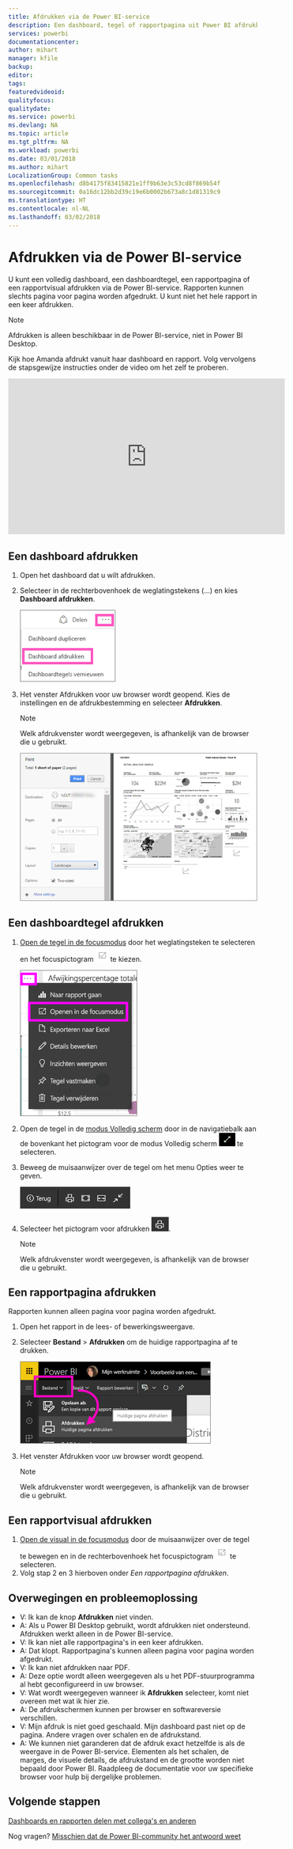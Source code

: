 ```yaml
---
title: Afdrukken via de Power BI-service
description: Een dashboard, tegel of rapportpagina uit Power BI afdrukken.
services: powerbi
documentationcenter: 
author: mihart
manager: kfile
backup: 
editor: 
tags: 
featuredvideoid: 
qualityfocus: 
qualitydate: 
ms.service: powerbi
ms.devlang: NA
ms.topic: article
ms.tgt_pltfrm: NA
ms.workload: powerbi
ms.date: 03/01/2018
ms.author: mihart
LocalizationGroup: Common tasks
ms.openlocfilehash: d8b4175f83415821e1ff9b63e3c53cd8f869b54f
ms.sourcegitcommit: 0a16dc12bb2d39c19e6b0002b673a8c1d81319c9
ms.translationtype: HT
ms.contentlocale: nl-NL
ms.lasthandoff: 03/02/2018
---
```

# <a name="printing-from-power-bi-service"></a>Afdrukken via de Power BI-service
U kunt een volledig dashboard, een dashboardtegel, een rapportpagina of een rapportvisual afdrukken via de Power BI-service. Rapporten kunnen slechts pagina voor pagina worden afgedrukt. U kunt niet het hele rapport in een keer afdrukken.

> [!NOTE]
> Afdrukken is alleen beschikbaar in de Power BI-service, niet in Power BI Desktop.
> 
> 

Kijk hoe Amanda afdrukt vanuit haar dashboard en rapport. Volg vervolgens de stapsgewijze instructies onder de video om het zelf te proberen.

<iframe width="560" height="315" src="https://www.youtube.com/embed/jtlLGRKBvXY" frameborder="0" allowfullscreen></iframe>

## <a name="print-a-dashboard"></a>Een dashboard afdrukken
1. Open het dashboard dat u wilt afdrukken.
2. Selecteer in de rechterbovenhoek de weglatingstekens (...) en kies **Dashboard afdrukken**.
   
    ![Optie Dashboard afdrukken](media/service-print/pbi_print_dash_ellipses.png)
3. Het venster Afdrukken voor uw browser wordt geopend. Kies de instellingen en de afdrukbestemming en selecteer **Afdrukken**.
   
   > [!NOTE]
   > Welk afdrukvenster wordt weergegeven, is afhankelijk van de browser die u gebruikt.
   > 
   
    ![Dialoogvenster Afdrukken](media/service-print/pbi_print_dash_new2.png)

## <a name="print-a-dashboard-tile"></a>Een dashboardtegel afdrukken
1. [Open de tegel in de focusmodus](service-focus-mode.md) door het weglatingsteken te selecteren en het focuspictogram ![Focuspictogram](media/service-print/power-bi-focus-icon.png) te kiezen.
   
    ![Menu met weglatingstekens](media/service-print/menu-options.png)
2. Open de tegel in de [modus Volledig scherm](service-fullscreen-mode.md) door in de navigatiebalk aan de bovenkant het pictogram voor de modus Volledig scherm ![Pictogram voor modus Volledig scherm](media/service-print/power-bi-full-screen-icon.png) te selecteren.
3. Beweeg de muisaanwijzer over de tegel om het menu Opties weer te geven.
   
    ![Menu met opties voor volledig scherm](media/service-print/menu-options-new.png)
4. Selecteer het pictogram voor afdrukken ![Pictogram voor afdrukken](media/service-print/print-icon.png).     
   
   > [!NOTE]
   > Welk afdrukvenster wordt weergegeven, is afhankelijk van de browser die u gebruikt.
   > 
   > 

## <a name="print-a-report-page"></a>Een rapportpagina afdrukken
Rapporten kunnen alleen pagina voor pagina worden afgedrukt.

1. Open het rapport in de lees- of bewerkingsweergave.
2. Selecteer **Bestand** > **Afdrukken** om de huidige rapportpagina af te drukken.
   
    ![Menu Bestand in Power BI](media/service-print/power-bi-print.png)
3. Het venster Afdrukken voor uw browser wordt geopend.
   
   > [!NOTE]
   > Welk afdrukvenster wordt weergegeven, is afhankelijk van de browser die u gebruikt.
   > 
   > 

## <a name="print-a-report-visual"></a>Een rapportvisual afdrukken
1. [Open de visual in de focusmodus](service-focus-mode.md) door de muisaanwijzer over de tegel te bewegen en in de rechterbovenhoek het focuspictogram ![Focuspictogram](media/service-print/power-bi-focus-icon.png) te selecteren.
2. Volg stap 2 en 3 hierboven onder *Een rapportpagina afdrukken*.

## <a name="considerations-and-troubleshooting"></a>Overwegingen en probleemoplossing
* V: Ik kan de knop **Afdrukken** niet vinden.    
* A: Als u Power BI Desktop gebruikt, wordt afdrukken niet ondersteund.  Afdrukken werkt alleen in de Power BI-service.
* V: Ik kan niet alle rapportpagina's in een keer afdrukken.    
* A: Dat klopt. Rapportpagina's kunnen alleen pagina voor pagina worden afgedrukt.
* V: Ik kan niet afdrukken naar PDF.    
* A: Deze optie wordt alleen weergegeven als u het PDF-stuurprogramma al hebt geconfigureerd in uw browser.    
* V: Wat wordt weergegeven wanneer ik **Afdrukken** selecteer, komt niet overeen met wat ik hier zie.    
* A: De afdrukschermen kunnen per browser en softwareversie verschillen.
* V: Mijn afdruk is niet goed geschaald.  Mijn dashboard past niet op de pagina. Andere vragen over schalen en de afdrukstand.    
* A: We kunnen niet garanderen dat de afdruk exact hetzelfde is als de weergave in de Power BI-service. Elementen als het schalen, de marges, de visuele details, de afdrukstand en de grootte worden niet bepaald door Power BI. Raadpleeg de documentatie voor uw specifieke browser voor hulp bij dergelijke problemen.      

## <a name="next-steps"></a>Volgende stappen
[Dashboards en rapporten delen met collega's en anderen](service-share-dashboards.md)

Nog vragen? [Misschien dat de Power BI-community het antwoord weet](http://community.powerbi.com/)

